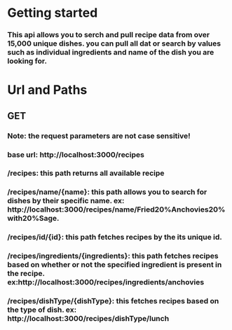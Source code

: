 # Getting started

### This api allows you to serch and pull recipe data from over 15,000 unique dishes. you can pull all dat or search by values such as individual ingredients and name of the dish you are looking for.

# Url and Paths

## GET
###  Note: the request parameters are not case sensitive!
### base url: http://localhost:3000/recipes
### /recipes: this path returns all available recipe
### /recipes/name/{name}: this path allows you to search for dishes by their specific name. ex: http://localhost:3000/recipes/name/Fried20%Anchovies20%with20%Sage.
### /recipes/id/{id}: this path fetches recipes by the its unique id.
### /recipes/ingredients/{ingredients}: this path fetches recipes based on whether or not the specified ingredient is present in the recipe. ex:http://localhost:3000/recipes/ingredients/anchovies
### /recipes/dishType/{dishType}: this fetches recipes based on the type of dish. ex: http://localhost:3000/recipes/dishType/lunch

